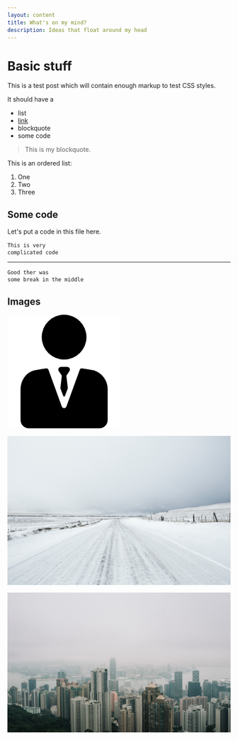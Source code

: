 ```yaml
---
layout: content
title: What's on my mind?
description: Ideas that float around my head
---
```



# Basic stuff
This is a test post which will contain enough markup to test CSS styles.

It should have a
- list
- [link](http://attebury.me)
- blockquote
- some code

> This is my blockquote.

This is an ordered list:

1. One
2. Two
3. Three

## Some code
Let's put a code in this file here.

	This is very
	complicated code

<hr class="codebreak">

	Good ther was
	some break in the middle

## Images

![Mock Logo](/assets/img/manager.png)

![Mock Photo 1](/assets/img/mock-photo1.jpg)

![Mock Photo 1](/assets/img/mock-photo2.jpg)
